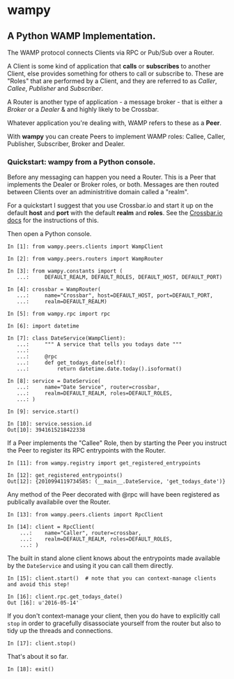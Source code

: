 # wampy

## A Python WAMP Implementation.

The WAMP protocol connects Clients via RPC or Pub/Sub over a Router.

A Client is some kind of application that __calls__ or __subscribes__ to another Client, else provides something for others to call or subscribe to. These are "Roles" that are performed by a Client, and they are referred to as *Caller*, *Callee*, *Publisher* and *Subscriber*. 

A Router is another type of application - a message broker - that is either a *Broker* or a *Dealer* & and highly likely to be Crossbar.

Whatever application you're dealing with, WAMP refers to these as a __Peer__.

With __wampy__ you can create Peers to implement WAMP roles: Callee, Caller, Publisher, Subscriber, Broker and Dealer.

### Quickstart: wampy from a Python console.

Before any messaging can happen you need a Router. This is a Peer that implements the Dealer or Broker roles, or both. Messages are then routed between Clients over an administritive domain called a "realm".

For a quickstart I suggest that you use Crossbar.io and start it up on the default __host__ and __port__ with the default __realm__ and __roles__. See the [Crossbar.io docs](http://crossbar.io/docs/Quick-Start/) for the instructions of this.

Then open a Python console.

	In [1]: from wampy.peers.clients import WampClient

	In [2]: from wampy.peers.routers import WampRouter

	In [3]: from wampy.constants import (
	   ...: 	DEFAULT_REALM, DEFAULT_ROLES, DEFAULT_HOST, DEFAULT_PORT)

	In [4]: crossbar = WampRouter(
	   ...: 	name="Crossbar", host=DEFAULT_HOST, port=DEFAULT_PORT,
	   ...: 	realm=DEFAULT_REALM)

	In [5]: from wampy.rpc import rpc

	In [6]: import datetime

	In [7]: class DateService(WampClient):
	   ...: 	""" A service that tells you todays date """
	   ...: 	
	   ...: 	@rpc
	   ...: 	def get_todays_date(self):
	   ...: 	    return datetime.date.today().isoformat()

	In [8]: service = DateService(
	   ...:		name="Date Service", router=crossbar,
	   ...: 	realm=DEFAULT_REALM, roles=DEFAULT_ROLES,
	   ...: )

	In [9]: service.start()

	In [10]: service.session.id
	Out[10]: 3941615218422338

If a Peer implements the "Callee" Role, then by starting the Peer you instruct the Peer to register its RPC entrypoints with the Router.

	In [11]: from wampy.registry import get_registered_entrypoints

	In [12]: get_registered_entrypoints()
	Out[12]: {2010994119734585: (__main__.DateService, 'get_todays_date')}

Any method of the Peer decorated with @rpc will have been registered as publically availabile over the Router.

	In [13]: from wampy.peers.clients import RpcClient

	In [14]: client = RpcClient(
	    ...: 	name="Caller", router=crossbar,
	    ...: 	realm=DEFAULT_REALM, roles=DEFAULT_ROLES,
	    ...: )

The built in stand alone client knows about the entrypoints made available by the ``DateService`` and using it you can call them directly.

	In [15]: client.start()  # note that you can context-manage clients and avoid this step!

	In [16]: client.rpc.get_todays_date()
	Out [16]: u'2016-05-14'

If you don't context-manage your client, then you do have to explicitly call ``stop`` in order to gracefully disassociate yourself from the router but also to tidy up the threads and connections.

	In [17]: client.stop()

That's about it so far.

	In [18]: exit()
